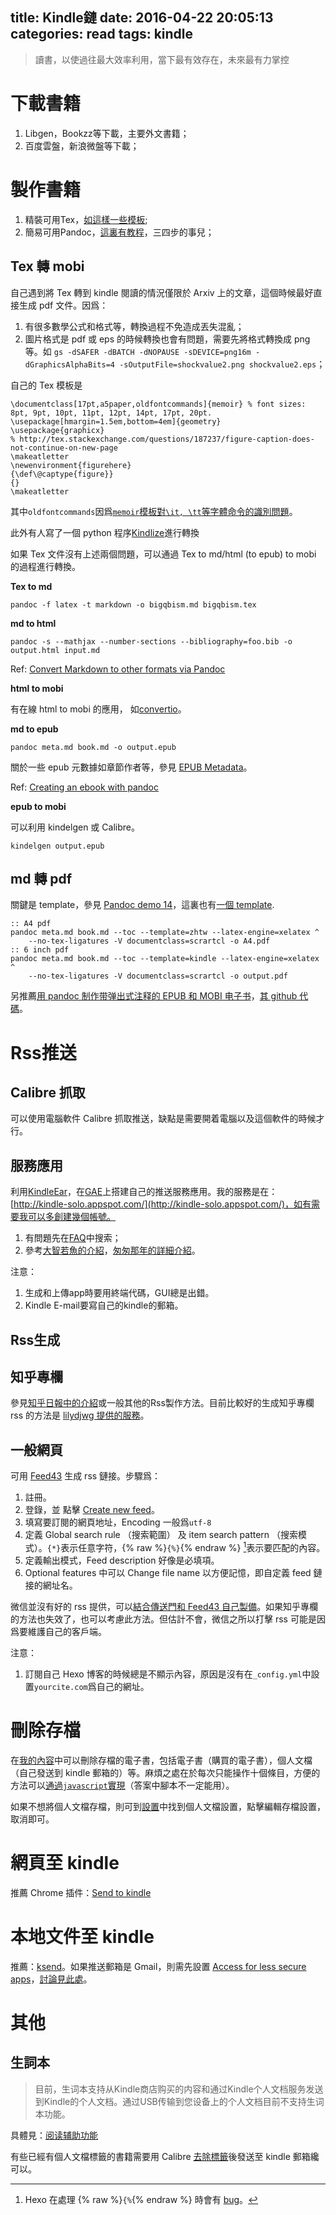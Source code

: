 title: Kindle鏈
date: 2016-04-22 20:05:13
categories: read
tags: kindle
---

> 讀書，以使過往最大效率利用，當下最有效存在，未來最有力掌控

<!--more-->

# 下載書籍

1. Libgen，Bookzz等下載，主要外文書籍；
2. 百度雲盤，新浪微盤等下載；

# 製作書籍

1. 精裝可用Tex，[如這樣一些模板][kindletex];
2. 簡易可用Pandoc，[這裏有教程][kindlepandoc]，三四步的事兒；

## Tex 轉 mobi

自己遇到將 Tex 轉到 kindle 閱讀的情況僅限於 Arxiv 上的文章，這個時候最好直接生成 pdf 文件。因爲：

1. 有很多數學公式和格式等，轉換過程不免造成丟失混亂；
2. 圖片格式是 pdf 或 eps 的時候轉換也會有問題，需要先將格式轉換成 png 等。如 `gs -dSAFER -dBATCH -dNOPAUSE -sDEVICE=png16m -dGraphicsAlphaBits=4 -sOutputFile=shockvalue2.png shockvalue2.eps`；

自己的 Tex 模板是

```
\documentclass[17pt,a5paper,oldfontcommands]{memoir} % font sizes: 8pt, 9pt, 10pt, 11pt, 12pt, 14pt, 17pt, 20pt.
\usepackage[hmargin=1.5em,bottom=4em]{geometry}
\usepackage{graphicx}
% http://tex.stackexchange.com/questions/187237/figure-caption-does-not-continue-on-new-page
\makeatletter
\newenvironment{figurehere}
{\def\@captype{figure}}
{}
\makeatletter
```
其中`oldfontcommands`因爲[`memoir`模板對`\it, \tt`等字體命令的識別問題](http://tex.stackexchange.com/questions/129272/memoir-class-and-bibtex)。

此外有人寫了一個 python 程序[Kindlize](https://bitbucket.org/nye17/kindlize)進行轉換

如果 Tex 文件沒有上述兩個問題，可以通過 Tex to md/html (to epub) to mobi 的過程進行轉換。

**Tex to md**

```
pandoc -f latex -t markdown -o bigqbism.md bigqbism.tex

```

**md to html**

```
pandoc -s --mathjax --number-sections --bibliography=foo.bib -o output.html input.md
```

Ref: [Convert Markdown to other formats via Pandoc](http://yihui.name/knitr/demo/pandoc/)

**html to mobi**

有在線 html to mobi 的應用， 如[convertio](https://convertio.co/zh/html-mobi/)。

**md to epub**

```
pandoc meta.md book.md -o output.epub
```

關於一些 epub 元數據如章節作者等，參見 [EPUB Metadata](http://pandoc.org/README.html#epub-metadata)。

Ref: [Creating an ebook with pandoc](http://pandoc.org/epub.html)

**epub to mobi**

可以利用 kindelgen 或 Calibre。

```
kindelgen output.epub
```

## md 轉 pdf

關鍵是 template，參見 [Pandoc demo 14](http://pandoc.org/demos.html)，這裏也有[一個 template](https://github.com/karlseguin/the-little-redis-book/blob/master/common/pdf-template.tex).

```
:: A4 pdf
pandoc meta.md book.md --toc --template=zhtw --latex-engine=xelatex ^
    --no-tex-ligatures -V documentclass=scrartcl -o A4.pdf
:: 6 inch pdf
pandoc meta.md book.md --toc --template=kindle --latex-engine=xelatex ^
    --no-tex-ligatures -V documentclass=scrartcl -o output.pdf
```

另推薦[用 pandoc 制作带弹出式注释的 EPUB 和 MOBI 电子书](http://sadhen.com/blog/2015/03/06/make-ebook-using-pandoc.html)，[其 github 代碼](https://github.com/sadhen/shiji)。

# Rss推送

## Calibre 抓取

可以使用電腦軟件 Calibre 抓取推送，缺點是需要開着電腦以及這個軟件的時候才行。

## 服務應用

利用[KindleEar][KindleEar]，在[GAE][gae]上搭建自己的推送服務應用。我的服務是在：[http://kindle-solo.appspot.com/](http://kindle-solo.appspot.com/)，如有需要我可以多創建幾個帳號。

1. 有問題先在[FAQ][faqear]中搜索；
2. 參考[大智若魚的介紹][gongmkindle]，[匆匆那年的詳細介紹][ptbsarekindle]。

注意：

1. 生成和上傳app時要用終端代碼，GUI總是出錯。
2. Kindle E-mail要寫自己的kindle的郵箱。

## Rss生成

## 知乎專欄

參見[知乎日報中的介紹][zhihurss]或一般其他的Rss製作方法。目前比較好的生成知乎專欄 rss 的方法是 [lilydjwg 提供的服務](https://rss.lilydjwg.me/)。

## 一般網頁

可用 [Feed43](http://feed43.com/) 生成 rss 鏈接。步驟爲：

1. 註冊。
2. 登錄，並 點擊 [Create new feed](http://feed43.com/feed.html?action=new)。
3. 填寫要訂閱的網頁地址，Encoding 一般爲`utf-8`
4. 定義 Global search rule （搜索範圍） 及 item search pattern （搜索模式）。`{*}`表示任意字符，{% raw %}<code>{%}</code>{% endraw %} [^nunjucks]表示要匹配的內容。
5. 定義輸出模式，Feed description 好像是必填項。
6. Optional features 中可以 Change file name 以方便記憶，即自定義 feed 鏈接的網址名。

微信並沒有好的 rss 提供，可以[結合傳送門和 Feed43 自己製備](http://blog.csdn.net/lzuacm/article/details/11734051)。如果知乎專欄的方法也失效了，也可以考慮此方法。但估計不會，微信之所以打擊 rss 可能是因爲要維護自己的客戶端。

注意：

1. 訂閱自己 Hexo 博客的時候總是不顯示內容，原因是沒有在`_config.yml`中設置`yourcite.com`爲自己的網址。

# 刪除存檔

在[我的內容](https://www.amazon.cn/mn/dcw/myx.html#/home/content/booksAll/dateDsc/)中可以刪除存檔的電子書，包括電子書（購買的電子書），個人文檔（自己發送到 kindle 郵箱的）等。麻煩之處在於每次只能操作十個條目，方便的方法可以[通過`javascript`實現](https://www.zhihu.com/question/20246215/answer/14470675)（答案中腳本不一定能用）。

如果不想將個人文檔存檔，則可到[設置](https://www.amazon.cn/mn/dcw/myx.html#/home/settings/payment)中找到個人文檔設置，點擊編輯存檔設置，取消即可。

# 網頁至 kindle

推薦 Chrome 插件：[Send to kindle](https://chrome.google.com/webstore/detail/send-to-kindle-by-klipme/ipkfnchcgalnafehpglfbommidgmalan/related?hl=zh-CN)

# 本地文件至 kindle

推薦：[ksend](https://github.com/hanan198501/ksend)。如果推送郵箱是 Gmail，則需先設置 [Access for less secure apps](https://www.google.com/settings/security/lesssecureapps)，[討論見此處](https://github.com/nodemailer/nodemailer-wellknown/issues/3)。

# 其他

## 生詞本

> 目前，生词本支持从Kindle商店购买的内容和通过Kindle个人文档服务发送到Kindle的个人文档。通过USB传输到您设备上的个人文档目前不支持生词本功能。

具體見：[阅读辅助功能](https://www.amazon.cn/gp/help/customer/display.html?nodeId=201733850)

有些已經有個人文檔標籤的書籍需要用 Calibre [去除標籤](http://www.tech-recipes.com/rx/20147/kindle-fire-how-to-display-mobi-files-as-books-and-not-documents/)後發送至 kindle 郵箱纔可以。

[^nunjucks]: Hexo 在處理 {% raw %}<code>{%</code>{% endraw %} 時會有 [bug](https://github.com/hexojs/hexo/issues/1777)。

[kindletex]: http://www.latexstudio.net/archives/509
[kindlepandoc]: http://www.imwsh.net/2014/01/use-pandoc-kindlegen-make-beautiful-ebooks/
[KindleEar]: https://github.com/cdhigh/KindleEar
[faqear]: http://kindleear.appspot.com/static/faq.html
[gongmkindle]: http://gongm.in/2014/12/deploy-kindle-ear-on-mac/
[ptbsarekindle]: http://ptbsare.org/2015/06/06/gae%E4%B8%8A%E6%90%AD%E5%BB%BAkindleear%E5%AE%9E%E7%8E%B0%E8%87%AA%E5%8A%A8rss%E6%8A%93%E5%8F%96%E8%AE%A2%E9%98%85/
[zhihurss]: http://daily.zhihu.com/story/7891850
[gae]: https://console.cloud.google.com/home/dashboard?project=kindle-solo
